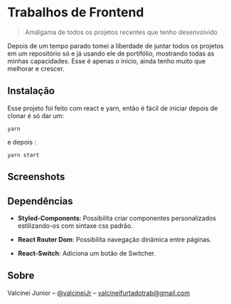# Trabalhos de Frontend
>Amálgama de todos os projetos recentes que tenho desenvolvido

Depois de um tempo parado tomei a liberdade de juntar todos os projetos em um repositório só e já usando ele de portifólio, mostrando todas as minhas capacidades. Esse é apenas o início, ainda tenho muito que melhorar e crescer. 

## Instalação
   Esse projeto foi feito com react e yarn, então é fácil de iniciar depois de clonar é só dar um:
   
   ```
   yarn
   ```
   e depois :
   
   ```   
   yarn start
   ```    

## Screenshots

## Dependências

* **Styled-Components**: Possibilita criar componentes personalizados estilizando-os com sintaxe css padrão.

* **React Router Dom**: Possibilita navegação dinâmica entre páginas.

* **React-Switch**: Adiciona um botão de Switcher.

## Sobre

Valcinei Junior – [@valcineiJr](https://github.com/ValcineiJr) – valcineifurtadotrab@gmail.com
